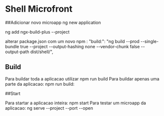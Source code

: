 # Shell Microfront



##Adicionar novo microapp
ng new application <nome do app>

ng add ngx-build-plus --project <nome do app>

alterar package.json com um novo npm : "build:<nome do app>": "ng build --prod --single-bundle true --project <nome do app> --output-hashing none --vendor-chunk false --output-path dist/shell/<nome do app>",




## Build

Para buildar toda a aplicacao utilizar npm run build
Para buildar apenas uma parte da aplicacao: npm run build:<nome do app>


##Start

Para startar a aplicacao inteira: npm start
Para testar um microapp da aplicacao: ng serve --project <nome da aplicacao> --port <numero de uma porta especifica> --open






